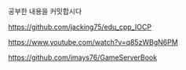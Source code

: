 #


공부한 내용을 커밋합시다




https://github.com/jacking75/edu_cpp_IOCP  

https://www.youtube.com/watch?v=q85zWBgN6PM

https://github.com/imays76/GameServerBook
